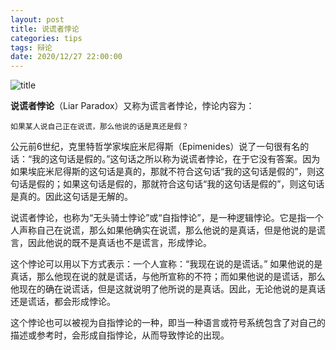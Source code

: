 ```yaml
---
layout: post
title: 说谎者悖论
categories: tips 
tags: 辩论
date: 2020/12/27 22:00:00
---
```


![title](https://image.sideproject.cn/titlex/titlex_051.jpg)

**说谎者悖论**（Liar Paradox）又称为谎言者悖论，悖论内容为：

```
如果某人说自己正在说谎，那么他说的话是真还是假？
```

公元前6世纪，克里特哲学家埃庇米尼得斯（Epimenides）说了一句很有名的话：“我的这句话是假的。”这句话之所以称为说谎者悖论，在于它没有答案。因为如果埃庇米尼得斯的这句话是真的，那就不符合这句话“我的这句话是假的”，则这句话是假的；如果这句话是假的，那就符合这句话“我的这句话是假的”，则这句话是真的。因此这句话是无解的。


说谎者悖论，也称为“无头骑士悖论”或“自指悖论”，是一种逻辑悖论。它是指一个人声称自己在说谎，那么如果他确实在说谎，那么他说的是真话，但是他说的是谎言，因此他说的既不是真话也不是谎言，形成悖论。

这个悖论可以用以下方式表示：一个人宣称：“我现在说的是谎话。” 如果他说的是真话，那么他现在说的就是谎话，与他所宣称的不符；而如果他说的是谎话，那么他现在的确在说谎话，但是这就说明了他所说的是真话。因此，无论他说的是真话还是谎话，都会形成悖论。

这个悖论也可以被视为自指悖论的一种，即当一种语言或符号系统包含了对自己的描述或参考时，会形成自指悖论，从而导致悖论的出现。